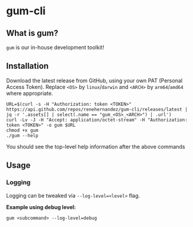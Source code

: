 # gum-cli

## What is gum?

`gum` is our in-house development toolkit!

## Installation

Download the latest release from GitHub, using your own PAT (Personal Access Token). Replace `<OS>` by `linux`/`darwin` and `<ARCH>` by `arm64`/`amd64` where appropriate.

```shell
URL=$(curl -s -H "Authorization: token <TOKEN>" https://api.github.com/repos/renehernandez/gum-cli/releases/latest | jq -r '.assets[] | select(.name == "gum_<OS>_<ARCH>") | .url')
curl -Lv -J -H "Accept: application/octet-stream" -H "Authorization: token <TOKEN>" -o gum $URL
chmod +x gum
./gum --help
```

You should see the top-level help information after the above commands

## Usage

### Logging

Logging can be tweaked via `--log-level=<level>` flag.

**Example using debug level:**

```shell
gum <subcommand> --log-level=debug
```
